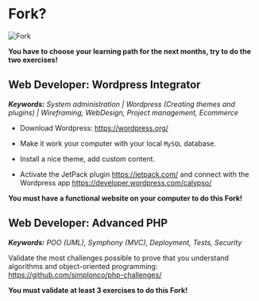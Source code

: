 # Fork?

![Fork](http://all4desktop.com/data_images/original/4244680-fork.jpg)

**You have to choose your learning path for the next months, try to do the two exercises!**

## Web Developer: Wordpress Integrator

_**Keywords:** System administration | Wordpress (Creating themes and plugins) | Wireframing, WebDesign, Project management, Ecommerce_

* Download Wordpress:
https://wordpress.org/

* Make it work your computer with your local `MySQL` database.

* Install a nice theme, add custom content.

* Activate the JetPack plugin
https://jetpack.com/
and connect with the Wordpress app
https://developer.wordpress.com/calypso/

**You must have a functional website on your computer to do this Fork!**

## Web Developer: Advanced PHP

_**Keywords:** POO (UML), Symphony (MVC), Deployment, Tests, Security_

Validate the most challenges possible to prove that you understand algorithms and object-oriented programming:
https://github.com/simplonco/php-challenges/

**You must validate at least 3 exercises to do this Fork!**
